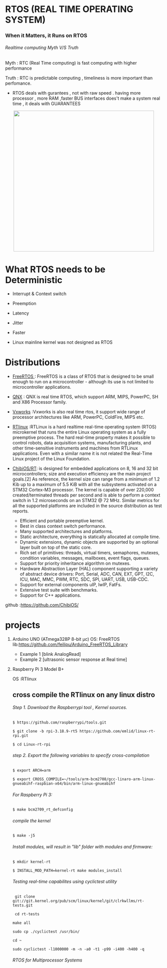# RTOS (REAL TIME OPERATING SYSTEM) 
### When it Matters, it Runs on RTOS

###### Realtime computing Myth V/S Truth
Myth : RTC (Real Time computing) is fast computing with higher performance 

Truth : RTC is predictable computing , timeliness is more important than perfomance.
- RTOS deals with gurantees , not with raw speed . having more processor , more RAM ,faster BUS interfaces does't make a system real time , it deals with GUARANTEES

<p align="center">
  <img src="https://raw.githubusercontent.com/cvam0000/RTOS/master/extra/rtos.png" width="450" title="">
  
</p>


# What RTOS needs to be Deterministic
* Interrupt & Context switch

* Preemption

* Latency

* Jitter

* Faster

* Linux mainline kernel was not designed as RTOS

# Distributions 

* <a href="https://www.freertos.org/about-RTOS.html">FreeRTOS </a>:  FreeRTOS is a class of RTOS that is designed to be small enough to run on a microcontroller - although its use is not limited to microcontroller applications.

 
* <a href="http://blackberry.qnx.com/en/sdp7">QNX</a> : QNX is real time RTOS, which support ARM, MIPS, PowerPC, SH and X86 Processor family.
* <a href="https://www.windriver.com/products/vxworks">Vxworks</a> :Vxworks is also real time rtos, it support wide range of processor architectures like ARM, PowerPC, ColdFire, MIPS etc.

* <a href="http://www.rtlinux.org/">RTlinux</a> :RTLinux is a hard realtime real-time operating system (RTOS) microkernel that runs the entire Linux operating system as a fully preemptive process. The hard real-time property makes it possible to control robots, data acquisition systems, manufacturing plants, and other time-sensitive instruments and machines from RTLinux applications. Even with a similar name it is not related the Real-Time Linux project of the Linux Foundation.

* <a href="http://www.chibios.org/dokuwiki/doku.php">ChibiOS/RT</a>: is designed for embedded applications on 8, 16 and 32 bit microcontrollers; size and execution efficiency are the main project goals.[2] As reference, the kernel size can range from a minimum of 1.2 Kib up to a maximum of 5.5 KiB with all the subsystems activated on a STM32 Cortex-M3 processor. The kernel is capable of over 220,000 created/terminated threads per second and is able to perform a context switch in 1.2 microseconds on an STM32 @ 72 MHz. Similar metrics for all the supported platforms are included in the source distribution as test reports. 


   - Efficient and portable preemptive kernel.
   - Best in class context switch performance.
   - Many supported architectures and platforms.
   - Static architecture, everything is statically allocated at compile time.
   - Dynamic extensions, dynamic objects are supported by an optional layer built on top of the static core.
   - Rich set of primitives: threads, virtual timers, semaphores, mutexes, condition variables, messages, mailboxes, event flags, queues.
   - Support for priority inheritance algorithm on mutexes.
    - Hardware Abstraction Layer (HAL) component supporting a variety of abstract device drivers: Port, Serial, ADC, CAN, EXT, GPT, I2C, ICU, MAC, MMC, PWM, RTC, SDC, SPI, UART, USB, USB-CDC.
    - Support for external components uIP, lwIP, FatFs.
    - Extensive test suite with benchmarks.
    - Support for C++ applications.

github :https://github.com/ChibiOS/

# projects
1. Arduino UNO (ATmega328P 8-bit μc)
   OS: FreeRTOS
   lib:https://github.com/feilipu/Arduino_FreeRTOS_Library
   * Example 1 [blink AnalogRead]
   * Example 2 [ultrasonic sensor response at Real time]
2. Raspberry Pi 3 Model B+ 

   OS :RTlinux
   ## cross compile the RTlinux on any linux distro
   ###### Step 1. Download the Raspberrypi tool , Kernel sources. 
   ```$ https://github.com/raspberrypi/tools.git```
   
   ```$ git clone -b rpi-3.18.9-rt5 https://github.com/emlid/linux-rt-rpi.git```
   
    ```$ cd Linux-rt-rpi```
   ###### step 2. Export the following variables to specify cross-compilation 
    ```$ export ARCH=arm```
   
    ```$ export CROSS_COMPILE=~/tools/arm-bcm2708/gcc-linaro-arm-linux-gnueabihf-raspbian-x64/bin/arm-linux-gnueabihf```
   
   
   ###### For Raspberry Pi 3:

    ```$ make bcm2709_rt_defconfig```
   ###### compile the kernel
     ```$ make -j5```
   ###### Install modules, will result in "lib" folder with modules and firmware:
    ```$ mkdir kernel-rt```
  
    ```$ INSTALL_MOD_PATH=kernel-rt make modules_install```
   ###### Testing real-time capabilites using cyclictest utility
    ``` git clone git://git.kernel.org/pub/scm/linux/kernel/git/clrkwllms/rt-tests.git```
  
    ``` cd rt-tests```
 
    ```make all```

    ```sudo cp ./cyclictest /usr/bin/```

    ```cd ~```

    ```sudo cyclictest -l1000000 -m -n -a0 -t1 -p99 -i400 -h400 -q```
    
    ###### RTOS for Multiprocessor Systems
